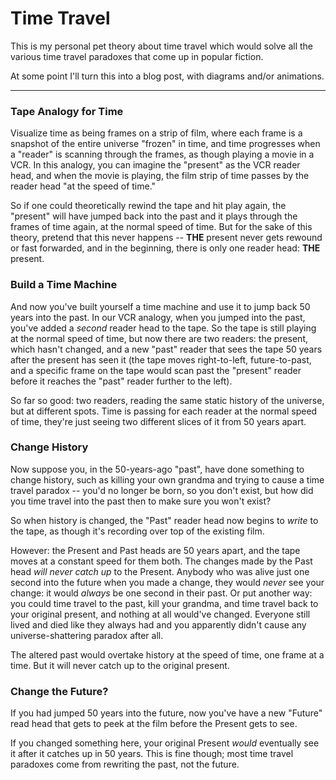 # Time Travel

This is my personal pet theory about time travel which would solve all the various time travel paradoxes that come up in popular fiction.

At some point I'll turn this into a blog post, with diagrams and/or animations.

-----

### Tape Analogy for Time

Visualize time as being frames on a strip of film, where each frame is a snapshot of the entire universe "frozen" in time, and time progresses when a "reader" is scanning through the frames, as though playing a movie in a VCR. In this analogy, you can imagine the "present" as the VCR reader head, and when the movie is playing, the film strip of time passes by the reader head "at the speed of time."

So if one could theoretically rewind the tape and hit play again, the "present" will have jumped back into the past and it plays through the frames of time again, at the normal speed of time. But for the sake of this theory, pretend that this never happens -- **THE** present never gets rewound or fast forwarded, and in the beginning, there is only one reader head: **THE** present.

### Build a Time Machine

And now you've built yourself a time machine and use it to jump back 50 years into the past. In our VCR analogy, when you jumped into the past, you've added a *second* reader head to the tape. So the tape is still playing at the normal speed of time, but now there are two readers: the present, which hasn't changed, and a new "past" reader that sees the tape 50 years after the present has seen it (the tape moves right-to-left, future-to-past, and a specific frame on the tape would scan past the "present" reader before it reaches the "past" reader further to the left).

So far so good: two readers, reading the same static history of the universe, but at different spots. Time is passing for each reader at the normal speed of time, they're just seeing two different slices of it from 50 years apart.

### Change History

Now suppose you, in the 50-years-ago "past", have done something to change history, such as killing your own grandma and trying to cause a time travel paradox -- you'd no longer be born, so you don't exist, but how did you time travel into the past then to make sure you won't exist?

So when history is changed, the "Past" reader head now begins to *write* to the tape, as though it's recording over top of the existing film.

However: the Present and Past heads are 50 years apart, and the tape moves at a constant speed for them both. The changes made by the Past head *will never catch up* to the Present. Anybody who was alive just one second into the future when you made a change, they would *never* see your change: it would *always* be one second in their past. Or put another way: you could time travel to the past, kill your grandma, and time travel back to your original present, and nothing at all would've changed. Everyone still lived and died like they always had and you apparently didn't cause any universe-shattering paradox after all.

The altered past would overtake history at the speed of time, one frame at a time. But it will never catch up to the original present.

### Change the Future?

If you had jumped 50 years into the future, now you've have a new "Future" read head that gets to peek at the film before the Present gets to see.

If you changed something here, your original Present *would* eventually see it after it catches up in 50 years. This is fine though; most time travel paradoxes come from rewriting the past, not the future.